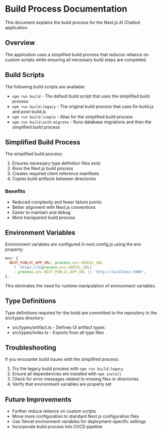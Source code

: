 # Build Process Documentation

This document explains the build process for the Next.js AI Chatbot application.

## Overview

The application uses a simplified build process that reduces reliance on custom scripts while ensuring all necessary build steps are completed.

## Build Scripts

The following build scripts are available:

- `npm run build` - The default build script that uses the simplified build process
- `npm run build:legacy` - The original build process that uses fix-build.js and post-build.js
- `npm run build:simple` - Alias for the simplified build process
- `npm run build:with-migrate` - Runs database migrations and then the simplified build process

## Simplified Build Process

The simplified build process:

1. Ensures necessary type definition files exist
2. Runs the Next.js build process
3. Creates required client reference manifests
4. Copies build artifacts between directories

### Benefits

- Reduced complexity and fewer failure points
- Better alignment with Next.js conventions
- Easier to maintain and debug
- More transparent build process

## Environment Variables

Environment variables are configured in next.config.js using the env property:

```javascript
env: {
  NEXT_PUBLIC_APP_URL: process.env.VERCEL_URL 
    ? `https://${process.env.VERCEL_URL}` 
    : process.env.NEXT_PUBLIC_APP_URL || 'http://localhost:3000',
},
```

This eliminates the need for runtime manipulation of environment variables.

## Type Definitions

Type definitions required for the build are committed to the repository in the src/types directory:

- src/types/artifact.ts - Defines UI artifact types
- src/types/index.ts - Exports from all type files

## Troubleshooting

If you encounter build issues with the simplified process:

1. Try the legacy build process with `npm run build:legacy`
2. Ensure all dependencies are installed with `npm install`
3. Check for error messages related to missing files or directories
4. Verify that environment variables are properly set

## Future Improvements

- Further reduce reliance on custom scripts
- Move more configuration to standard Next.js configuration files
- Use Vercel environment variables for deployment-specific settings
- Incorporate build process into CI/CD pipeline 